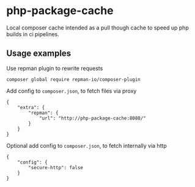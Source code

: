 # php-package-cache

Local composer cache intended as a pull though cache to speed up php builds in ci pipelines.

## Usage examples

Use repman plugin to rewrite requests
```
composer global require repman-io/composer-plugin
```

Add config to `composer.json`, to fetch files via proxy
```
{
    "extra": {
        "repman": {
            "url": "http://php-package-cache:8080/"
        }
    }
}
```

Optional add config to `composer.json`, to fetch internally via http
```
{
    "config": {
        "secure-http": false
    }
}
```
